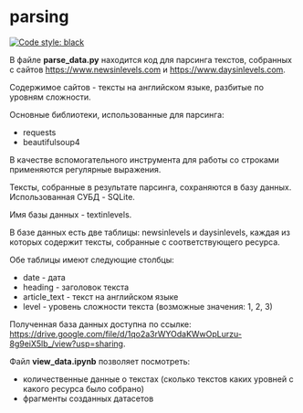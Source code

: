 # parsing

[![Code style: black](https://img.shields.io/badge/code%20style-black-000000.svg)](https://github.com/psf/black)

В файле **parse_data.py** находится код для парсинга текстов, собранных с сайтов https://www.newsinlevels.com и https://www.daysinlevels.com.

Содержимое сайтов - тексты на английском языке, разбитые по уровням сложности.

Основные библиотеки, использованные для парсинга:
- requests
- beautifulsoup4

В качестве вспомогательного инструмента для работы со строками применяются регулярные выражения.

Тексты, собранные в результате парсинга, сохраняются в базу данных. Использованная СУБД - SQLite.

Имя базы данных - textinlevels.

В базе данных есть две таблицы: newsinlevels и daysinlevels, каждая из которых содержит тексты, собранные с соответствующего ресурса.

Обе таблицы имеют следующие столбцы:
- date - дата
- heading - заголовок текста
- article_text - текст на английском языке
- level - уровень сложности текста (возможные значения: 1, 2, 3)

Полученная база данных доступна по ссылке: https://drive.google.com/file/d/1qo2a3rWYOdaKWwOpLurzu-8g9eiX5lb_/view?usp=sharing.

Файл **view_data.ipynb** позволяет посмотреть:
- количественные данные о текстах (сколько текстов каких уровней с какого ресурса было собрано)
- фрагменты созданных датасетов
